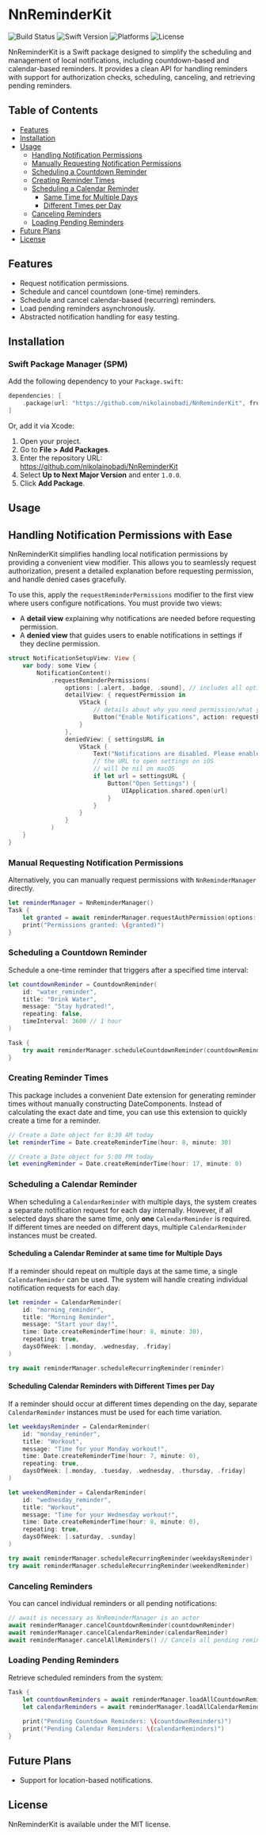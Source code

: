 # NnReminderKit

![Build Status](https://github.com/nikolainobadi/NnReminderKit/actions/workflows/ci.yml/badge.svg)
![Swift Version](https://badgen.net/badge/swift/6.0%2B/purple)
![Platforms](https://img.shields.io/badge/platforms-iOS%2017%20%2B%20%7C%20macOS%2012%20%2B-blue)
![License](https://img.shields.io/badge/license-MIT-lightgray)

NnReminderKit is a Swift package designed to simplify the scheduling and management of local notifications, including countdown-based and calendar-based reminders. It provides a clean API for handling reminders with support for authorization checks, scheduling, canceling, and retrieving pending reminders.

## Table of Contents
- [Features](#features)  
- [Installation](#installation)  
- [Usage](#usage)  
  - [Handling Notification Permissions](#handling-notification-permissions-with-ease)  
  - [Manually Requesting Notification Permissions](#manual-requesting-notification-permissions)  
  - [Scheduling a Countdown Reminder](#scheduling-a-countdown-reminder)  
  - [Creating Reminder Times](#creating-reminder-times)  
  - [Scheduling a Calendar Reminder](#scheduling-a-calendar-reminder)  
    - [Same Time for Multiple Days](#scheduling-a-calendar-reminder-at-same-time-for-multiple-days)  
    - [Different Times per Day](#scheduling-calendar-reminders-with-different-times-per-day)  
  - [Canceling Reminders](#canceling-reminders)  
  - [Loading Pending Reminders](#loading-pending-reminders)  
- [Future Plans](#future-plans)  
- [License](#license)  

## Features
- Request notification permissions.
- Schedule and cancel countdown (one-time) reminders.
- Schedule and cancel calendar-based (recurring) reminders.
- Load pending reminders asynchronously.
- Abstracted notification handling for easy testing.

## Installation

### Swift Package Manager (SPM)
Add the following dependency to your `Package.swift`:

```swift
dependencies: [
    .package(url: "https://github.com/nikolainobadi/NnReminderKit", from: "1.0.0")
]
```
Or, add it via Xcode:  
1. Open your project.  
2. Go to **File > Add Packages**.  
3. Enter the repository URL:  
   https://github.com/nikolainobadi/NnReminderKit  
4. Select **Up to Next Major Version** and enter `1.0.0`.  
5. Click **Add Package**.  

## Usage

## Handling Notification Permissions with Ease  

NnReminderKit simplifies handling local notification permissions by providing a convenient view modifier. This allows you to seamlessly request authorization, present a detailed explanation before requesting permission, and handle denied cases gracefully.  

To use this, apply the `requestReminderPermissions` modifier to the first view where users configure notifications. You must provide two views:  
- A **detail view** explaining why notifications are needed before requesting permission.  
- A **denied view** that guides users to enable notifications in settings if they decline permission.  

```swift
struct NotificationSetupView: View {
    var body: some View {
        NotificationContent()
            .requestReminderPermissions(
                options: [.alert, .badge, .sound], // includes all options by default
                detailView: { requestPermission in
                    VStack {
                        // details about why you need permission/what you will use it for
                        Button("Enable Notifications", action: requestPermission)
                    }
                },
                deniedView: { settingsURL in 
                    VStack {
                        Text("Notifications are disabled. Please enable them in settings.")
                        // the URL to open settings on iOS
                        // will be nil on macOS
                        if let url = settingsURL {
                            Button("Open Settings") {
                                UIApplication.shared.open(url)
                            }
                        }
                    }
                }
            )
    }
}

``` 

### Manual Requesting Notification Permissions
Alternatively, you can manually request permissions with `NnReminderManager` directly.

```swift
let reminderManager = NnReminderManager()
Task {
    let granted = await reminderManager.requestAuthPermission(options: [.alert, .badge, .sound])
    print("Permissions granted: \(granted)")
}

```

### Scheduling a Countdown Reminder
Schedule a one-time reminder that triggers after a specified time interval:  

```swift
let countdownReminder = CountdownReminder(
    id: "water_reminder",
    title: "Drink Water",
    message: "Stay hydrated!",
    repeating: false,
    timeInterval: 3600 // 1 hour
)

Task {
    try await reminderManager.scheduleCountdownReminder(countdownReminder)
}

```

### Creating Reminder Times

This package includes a convenient Date extension for generating reminder times without manually constructing DateComponents. Instead of calculating the exact date and time, you can use this extension to quickly create a time for a reminder.

```swift
// Create a Date object for 8:30 AM today
let reminderTime = Date.createReminderTime(hour: 8, minute: 30)

// Create a Date object for 5:00 PM today
let eveningReminder = Date.createReminderTime(hour: 17, minute: 0)

```

### Scheduling a Calendar Reminder
When scheduling a `CalendarReminder` with multiple days, the system creates a separate notification request for each day internally. However, if all selected days share the same time, only **one** `CalendarReminder` is required. If different times are needed on different days, multiple `CalendarReminder` instances must be created.

#### Scheduling a Calendar Reminder at same time for Multiple Days 
If a reminder should repeat on multiple days at the same time, a single `CalendarReminder` can be used. The system will handle creating individual notification requests for each day.  

```swift
let reminder = CalendarReminder(
    id: "morning_reminder",
    title: "Morning Reminder",
    message: "Start your day!",
    time: Date.createReminderTime(hour: 8, minute: 30),
    repeating: true,
    daysOfWeek: [.monday, .wednesday, .friday]
)

try await reminderManager.scheduleRecurringReminder(reminder)

```

#### Scheduling Calendar Reminders with Different Times per Day  
If a reminder should occur at different times depending on the day, separate `CalendarReminder` instances must be used for each time variation.  

```swift
let weekdaysReminder = CalendarReminder(
    id: "monday_reminder",
    title: "Workout",
    message: "Time for your Monday workout!",
    time: Date.createReminderTime(hour: 7, minute: 0),
    repeating: true,
    daysOfWeek: [.monday, .tuesday, .wednesday, .thursday, .friday]
)

let weekendReminder = CalendarReminder(
    id: "wednesday_reminder",
    title: "Workout",
    message: "Time for your Wednesday workout!",
    time: Date.createReminderTime(hour: 8, minute: 0),
    repeating: true,
    daysOfWeek: [.saturday, .sunday]
)

try await reminderManager.scheduleRecurringReminder(weekdaysReminder)
try await reminderManager.scheduleRecurringReminder(weekendReminder)
```

### Canceling Reminders
You can cancel individual reminders or all pending notifications:  

```swift
// await is necessary as NnReminderManager is an actor
await reminderManager.cancelCountdownReminder(countdownReminder)
await reminderManager.cancelCalendarReminder(calendarReminder)
await reminderManager.cancelAllReminders() // Cancels all pending reminders
```

### Loading Pending Reminders
Retrieve scheduled reminders from the system:  

```swift
Task {
    let countdownReminders = await reminderManager.loadAllCountdownReminders()
    let calendarReminders = await reminderManager.loadAllCalendarReminders()
    
    print("Pending Countdown Reminders: \(countdownReminders)")
    print("Pending Calendar Reminders: \(calendarReminders)")
}
```

## Future Plans
- Support for location-based notifications.

## License
NnReminderKit is available under the MIT license.
